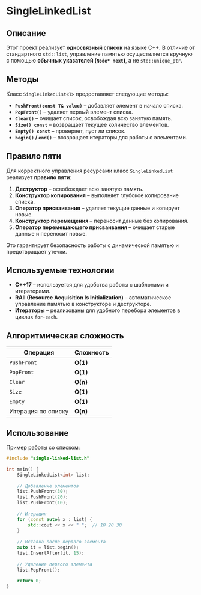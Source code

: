 # SingleLinkedList  

## Описание  
Этот проект реализует **односвязный список** на языке C++. В отличие от стандартного `std::list`, управление памятью осуществляется вручную с помощью **обычных указателей (`Node* next`)**, а не `std::unique_ptr`.  

## Методы  

Класс `SingleLinkedList<T>` предоставляет следующие методы:  

- **`PushFront(const T& value)`** – добавляет элемент в начало списка.  
- **`PopFront()`** – удаляет первый элемент списка.  
- **`Clear()`** – очищает список, освобождая всю занятую память.  
- **`Size() const`** – возвращает текущее количество элементов.  
- **`Empty() const`** – проверяет, пуст ли список.  
- **`begin()` / `end()`** – возвращает итераторы для работы с элементами.  

## Правило пяти  
Для корректного управления ресурсами класс `SingleLinkedList` реализует **правило пяти**:  
1. **Деструктор** – освобождает всю занятую память.  
2. **Конструктор копирования** – выполняет глубокое копирование списка.  
3. **Оператор присваивания** – удаляет текущие данные и копирует новые.  
4. **Конструктор перемещения** – переносит данные без копирования.  
5. **Оператор перемещающего присваивания** – очищает старые данные и переносит новые.  

Это гарантирует безопасность работы с динамической памятью и предотвращает утечки.  

## Используемые технологии  
- **C++17** – используется для удобства работы с шаблонами и итераторами.  
- **RAII (Resource Acquisition Is Initialization)** – автоматическое управление памятью в конструкторе и деструкторе.  
- **Итераторы** – реализованы для удобного перебора элементов в циклах `for-each`.  

## Алгоритмическая сложность  

| Операция       | Сложность |  
|---------------|-----------|  
| `PushFront`   | **O(1)**  |  
| `PopFront`    | **O(1)**  |  
| `Clear`       | **O(n)**  |  
| `Size`        | **O(1)**  |  
| `Empty`       | **O(1)**  |  
| Итерация по списку | **O(n)** |  

## Использование  

Пример работы со списком:  

```cpp
#include "single-linked-list.h"

int main() {
    SingleLinkedList<int> list;
    
    // Добавление элементов
    list.PushFront(30);
    list.PushFront(20);
    list.PushFront(10);
    
    // Итерация
    for (const auto& x : list) {
        std::cout << x << " ";  // 10 20 30
    }
    
    // Вставка после первого элемента
    auto it = list.begin();
    list.InsertAfter(it, 15);
    
    // Удаление первого элемента
    list.PopFront();
    
    return 0;
}
```
